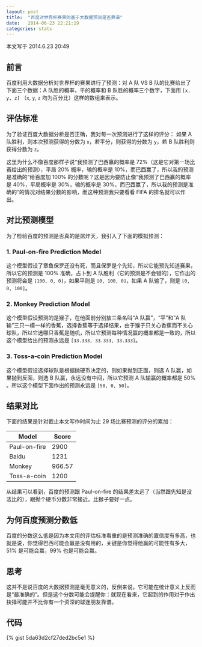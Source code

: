 ```yaml
---
layout: post
title:  "百度对世界杯赛果的基于大数据预测是否靠谱"
date:   2014-06-23 22:21:19
categories: stats
---
```


本文写于 2014.6.23 20:49

## 前言

百度利用大数据分析对世界杯的赛果进行了预测：对 A 队 VS B 队的比赛给出了下面三个数据：A 队胜的概率，平的概率和 B 队胜的概率三个数字，下面用 `[x, y, z]` （`x`, `y`, `z` 均为百分比）这样的数组来表示。

## 评估标准

为了验证百度大数据分析是否正确，我对每一次预测进行了这样的评分：
如果 A 队胜利，则本次预测获得的分数为 `x`，若平分，则获得的分数为 `y`，若 B 队胜利则获得分数为 `z`。

这里为什么不像百度那样子说“我预测了巴西赢的概率是 72%（这是它对第一场比赛给出的预测），平局 20% 概率，输的概率是 10%，而巴西赢了，所以我的预测是准确的”给百度加 100% 的分数呢？这是因为要防止像“我预测了巴西赢的概率是 40%，平局概率是 30%，输的概率是 30%，而巴西赢了，所以我的预测是准确的”的情况对结果分数的影响，而这种预测我只要看看 FIFA 的排名就可以作出。

## 对比预测模型

为了检验百度的预测是否真的是屌炸天，我引入了下面的模拟预测：

### 1. Paul-on-fire Prediction Model

这个模型假设了章鱼保罗还没有死，而且保罗是个先知，所以它能预先知道赛果，所以它的预测是 100% 准确，占卜到 A 队胜利（它的预测是不会错的），它作出的预测将会是 `[100, 0, 0]`，如果平则是 `[0, 100, 0]`，如果 A 队输了，则是 `[0, 0, 100]`。

### 2. Monkey Prediction Model

这个模型假设预测的是猴子，在他面前分别放三条名叫“A 队赢”，“平”和“A 队输”三只一模一样的香蕉，选择香蕉等于选择结果，由于猴子只关心香蕉而不关心球队，所以它选哪只香蕉是随机，所以它预测每种情况赢的概率都是一致的，所以这个模型给出的预测永远是 `[33.333, 33.333, 33.333]`。

### 3. Toss-a-coin Prediction Model

这个模型假设选择球队是根据抛硬币决定的，则如果抛到正面，则选 A 队赢，如果抛到反面，则选 B 队赢，永远没有中间，所以它预测 A 队输赢的概率都是 50% 。所以这个模型下面作出的预测永远是 `[50, 0, 50]`。

## 结果对比

下面的结果是针对截止本文写作时间为止 29 场比赛预测的评分的累加：

| Model        | Score  |
|--------------|--------|
| Paul-on-fire | 2900   |
| Baidu        | 1231   |
| Monkey       | 966.57 |
| Toss-a-coin  | 1200   |

从结果可以看到，百度的预测跟 Paul-on-fire 的结果差太远了（当然跟先知是没法比的），跟抛个硬币分数非常接近。比猴子要好一点。

## 为何百度预测分数低

百度的分数这么低是因为本文用的评估标准看重的是预测准确的置信度有多高，也就是说，你觉得巴西可能会赢是没有用的，关键是你觉得他赢的可能性有多大，51% 是可能会赢，99% 也是可能会赢。

## 思考

这并不是说百度的大数据预测是毫无意义的，反倒来说，它可能在统计意义上反而是“最准确的”。但是这个分数可能会提醒你：就现在看来，它起到的作用对于作出抉择可能并不比你有一个资深的球迷朋友靠谱。

## 代码

{% gist 5da63d2cf27ded2bc5e1 %}